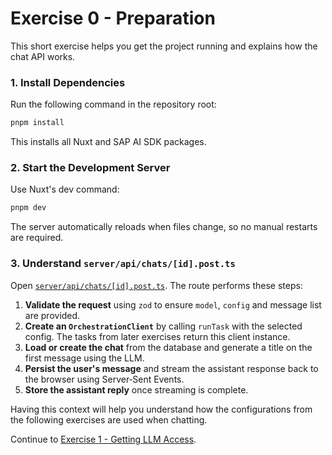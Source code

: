 # Exercise 0 - Preparation

This short exercise helps you get the project running and explains how the chat API works.

### 1. Install Dependencies
Run the following command in the repository root:
```bash
pnpm install
```
This installs all Nuxt and SAP AI SDK packages.

### 2. Start the Development Server
Use Nuxt's dev command:
```bash
pnpm dev
```
The server automatically reloads when files change, so no manual restarts are required.

### 3. Understand `server/api/chats/[id].post.ts`
Open [`server/api/chats/[id].post.ts`](../../server/api/chats/%5Bid%5D.post.ts). The route performs these steps:
1. **Validate the request** using `zod` to ensure `model`, `config` and message list are provided.
2. **Create an `OrchestrationClient`** by calling `runTask` with the selected config. The tasks from later exercises return this client instance.
3. **Load or create the chat** from the database and generate a title on the first message using the LLM.
4. **Persist the user's message** and stream the assistant response back to the browser using Server‑Sent Events.
5. **Store the assistant reply** once streaming is complete.

Having this context will help you understand how the configurations from the following exercises are used when chatting.

Continue to [Exercise 1 - Getting LLM Access](../ex1/README.md).
